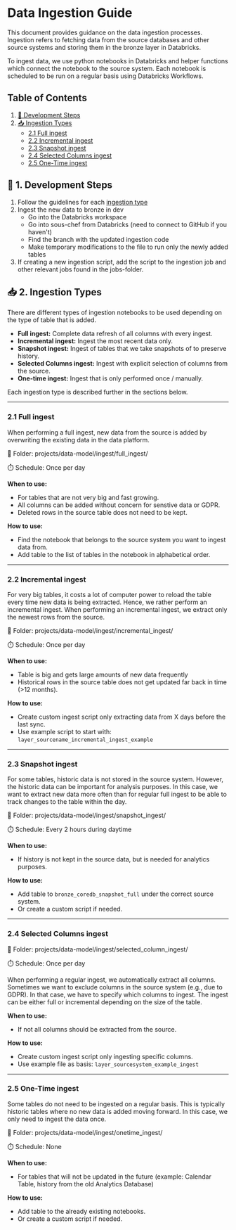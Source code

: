 # Data Ingestion Guide

This document provides guidance on the data ingestion processes. Ingestion refers to fetching data from the source databases and other source systems and storing them in the bronze layer in Databricks.

To ingest data, we use python notebooks in Databricks and helper functions which connect the notebook to the source system. Each notebook is scheduled to be run on a regular basis using Databricks Workflows.

## Table of Contents

1. [🚀 Development Steps](#-1-development-steps)
2. [📥 Ingestion Types](#-2-ingestion-types)
   - [2.1 Full ingest](#21-full-ingest)
   - [2.2 Incremental ingest](#22-incremental-ingest)
   - [2.3 Snapshot ingest](#23-snapshot-ingest)
   - [2.4 Selected Columns ingest](#24-selected-columns-ingest)
   - [2.5 One-Time ingest](#25-one-time-ingest)

## 🚀 1. Development Steps

1. Follow the guidelines for each [ingestion type](#ingestion-types)
2. Ingest the new data to bronze in dev
    - Go into the Databricks workspace
    - Go into sous-chef from Databricks (need to connect to GitHub if you haven't)
    - Find the branch with the updated ingestion code
    - Make temporary modifications to the file to run only the newly added tables
3. If creating a new ingestion script, add the script to the ingestion job and other relevant jobs found in the jobs-folder.

## 📥 2. Ingestion Types
There are different types of ingestion notebooks to be used depending on the type of table that is added.
- **Full ingest:** Complete data refresh of all columns with every ingest.
- **Incremental ingest:** Ingest the most recent data only.
- **Snapshot ingest:** Ingest of tables that we take snapshots of to preserve history.
- **Selected Columns ingest:** Ingest with explicit selection of columns from the source.
- **One-time ingest:** Ingest that is only performed once / manually.

Each ingestion type is described further in the sections below.

---

### 2.1 Full ingest
When performing a full ingest, new data from the source is added by overwriting the existing data in the data platform.

📁 Folder: projects/data-model/ingest/full_ingest/

⏱️ Schedule: Once per day

**When to use:**
- For tables that are not very big and fast growing.
- All columns can be added without concern for senstive data or GDPR.
- Deleted rows in the source table does not need to be kept.

**How to use:**
- Find the notebook that belongs to the source system you want to ingest data from.
- Add table to the list of tables in the notebook in alphabetical order.

---

### 2.2 Incremental ingest
For very big tables, it costs a lot of computer power to reload the table every time new data is being extracted. Hence, we rather perform an incremental ingest. When performing an incremental ingest, we extract only the newest rows from the source.

📁 Folder: projects/data-model/ingest/incremental_ingest/

⏱️ Schedule: Once per day

**When to use:**
- Table is big and gets large amounts of new data frequently
- Historical rows in the source table does not get updated far back in time (>12 months).

**How to use:**
- Create custom ingest script only extracting data from X days before the last sync.
- Use example script to start with: `layer_sourcename_incremental_ingest_example`

---

### 2.3 Snapshot ingest
For some tables, historic data is not stored in the source system. However, the historic data can be important for analysis purposes. In this case, we want to extract new data more often than for regular full ingest to be able to track changes to the table within the day.

📁 Folder: projects/data-model/ingest/snapshot_ingest/

⏱️ Schedule: Every 2 hours during daytime

**When to use:**
- If history is not kept in the source data, but is needed for analytics purposes.

**How to use:**
- Add table to `bronze_coredb_snapshot_full` under the correct source system.
- Or create a custom script if needed.

---

### 2.4 Selected Columns ingest
📁 Folder: projects/data-model/ingest/selected_column_ingest/

⏱️ Schedule: Once per day

When performing a regular ingest, we automatically extract all columns. Sometimes we want to exclude columns in the source system (e.g., due to GDPR). In that case, we have to specify which columns to ingest. The ingest can be either full or incremental depending on the size of the table.

**When to use:**
- If not all columns should be extracted from the source.

**How to use:**
- Create custom ingest script only ingesting specific columns.
- Use example file as basis: `layer_sourcesystem_example_ingest`

---

### 2.5 One-Time ingest
Some tables do not need to be ingested on a regular basis. This is typically historic tables where no new data is added moving forward. In this case, we only need to ingest the data once. 

📁 Folder: projects/data-model/ingest/onetime_ingest/

⏱️ Schedule: None

**When to use:**
- For tables that will not be updated in the future (example: Calendar Table, history from the old Analytics Database)

**How to use:**
- Add table to the already existing notebooks.
- Or create a custom script if needed.